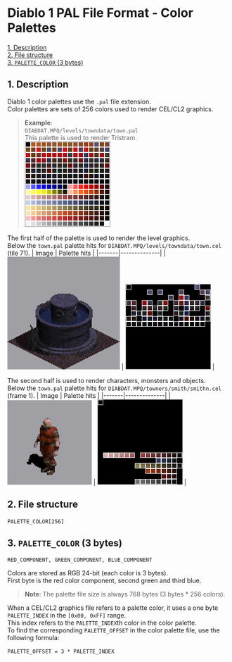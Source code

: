 # Diablo 1 PAL File Format - Color Palettes

[1. Description](#1-description)  
[2. File structure](#2-file-structure)  
[3. `PALETTE_COLOR` (3 bytes)](#3-palette-color-3-bytes)  


## 1. Description

Diablo 1 color palettes use the `.pal` file extension.  
Color palettes are sets of 256 colors used to render CEL/CL2 graphics.

> **Example**:  
`DIABDAT.MPQ/levels/towndata/town.pal`  
This palette is used to render Tristram.  
![town.pal](images/PAL_1_town_pal.png)

The first half of the palette is used to render the level graphics.  
Below the `town.pal` palette hits for `DIABDAT.MPQ/levels/towndata/town.cel` (tile 71).
| Image | Palette hits |
|-------|--------------|
| ![town.cel](images/PAL_2_town_cel.png) | ![town.cel palette hits](images/PAL_3_town_pal_hits.png) |


The second half is used to render characters, monsters and objects.  
Below the `town.pal` palette hits for `DIABDAT.MPQ/towners/smith/smithn.cel` (frame 1).
| Image | Palette hits |
|-------|--------------|
| ![smithn.cel](images/PAL_4_smithn_cel.png) | ![smithn.cel palette hits](images/PAL_5_smithn_pal_hits.png) |


## 2. File structure

```
PALETTE_COLOR[256]
```


## 3. `PALETTE_COLOR` (3 bytes)

```
RED_COMPONENT, GREEN_COMPONENT, BLUE_COMPONENT
```

Colors are stored as RGB 24-bit (each color is 3 bytes).  
First byte is the red color component, second green and third blue.

> **Note**: The palette file size is always 768 bytes (3 bytes * 256 colors).

When a CEL/CL2 graphics file refers to a palette color, it uses a one byte `PALETTE_INDEX` in the `[0x00, 0xFF]` range.  
This index refers to the `PALETTE_INDEX`th color in the color palette.  
To find the corresponding `PALETTE_OFFSET` in the color palette file, use the following formula:

```
PALETTE_OFFSET = 3 * PALETTE_INDEX
```
